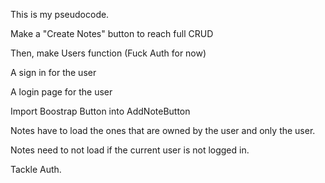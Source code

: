 This is my pseudocode.

Make a "Create Notes" button to reach full CRUD

Then, make Users function (Fuck Auth for now)

A sign in for the user

A login page for the user

Import Boostrap Button into AddNoteButton

Notes have to load the ones that are owned by the user and only the user.

Notes need to not load if the current user is not logged in.

Tackle Auth.